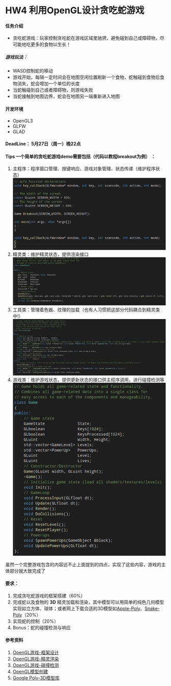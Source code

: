 # HW4 利用OpenGL设计贪吃蛇游戏

#### 任务介绍
- 贪吃蛇游戏：玩家控制贪吃蛇在游戏区域里驰骋，避免碰到自己或障碍物，尽可能地吃更多的食物以生长！

##### 游戏玩法：
- WASD控制蛇的移动
- 游戏开始，每隔一定时间会在地图空闲位置刷新一个食物，蛇触碰到食物后食物消失，蛇会增加一个单位的长度
- 当蛇触碰到自己或者障碍物，则游戏失败
- 当蛇接触到地图边界，蛇会在地图另一端重新进入地图

#### 开发环境
- OpenGL3
- GLFW
- GLAD


#### DeadLine： 5月27日（周一）晚22点



#### Tips 一个简单的贪吃蛇游戏demo需要包括（代码以教程breakout为例） ：
1. 主程序：程序窗口管理、按键响应、游戏对象管理、状态传递（维护程序状态）
![输入图片说明](./pic/172018_272cedff_1194012.png "屏幕截图.png")
3. 精灵类：维护精灵状态，提供渲染接口
![输入图片说明](./pic/171904_0372db7c_1194012.png "屏幕截图.png")
3. 工具类：管理着色器、纹理的加载（也有人习惯把这部分代码耦合到精灵类中!）
![输入图片说明](./pic/172300_173b13b9_1194012.png "屏幕截图.png")
2. 游戏类：维护游戏状态，提供更新状态的接口供主程序调用，进行碰撞检测等
![输入图片说明](./pic/172356_b72881d4_1194012.png "屏幕截图.png")

虽然一个完整游戏包含的内容远不止上面提到的四点，实现了这些内容，游戏的主体部分就大致完成了

#### 要求：
1. 完成贪吃蛇游戏的框架搭建（60%）
2. 完成蛇以及食物的 **3D** 精灵加载和渲染，其中模型可以用简单的纯色几何模型实现如立方体、球体；或者网上下载合适的3D模型如[Apple-Poly](https://poly.google.com/view/5hRReRDr0v4)、[Snake-Poly](https://poly.google.com/view/2ovwPNrRijL)（20%）
3. 实现蛇的控制（20%）
4. Bonus：蛇的碰撞检测与响应

#### 参考资料

1. [OpenGL游戏-框架设计](https://learnopengl.com/In-Practice/2D-Game/Setting-up)
2. [OpenGL游戏-精灵渲染](https://learnopengl.com/In-Practice/2D-Game/Rendering-Sprites)
3. [OpenGL游戏-碰撞检测](https://learnopengl.com/In-Practice/2D-Game/Collisions/Collision-detection)
4. [OpenGL模型创建](https://learnopengl.com/Getting-started/Hello-Triangle)
5. [Google Poly-3D模型库](https://poly.google.com)